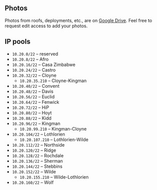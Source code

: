 ## Photos ##

Photos from roofs, deployments, etc., are on [Google Drive](https://drive.google.com/folderview?id=0Bz0lCyRxvUUTflpZSTBYY2UwVUR0ODVIcG1mbzZjT290M2tqRGJkU1Azb0VoSmk5cjRmS00&usp=sharing). Feel free to request edit access to add your photos.

## IP pools ##

* `10.20.0/22` – reserved
* `10.20.8/22` – Afro
* `10.20.16/22` – Casa Zimbabwe
* `10.20.24/22` – Castro
* `10.20.32/22` – Cloyne
  * `10.20.35.210` – Cloyne-Kingman
* `10.20.40/22` – Convent
* `10.20.48/22` – Davis
* `10.20.56/22` – Euclid
* `10.20.64/22` – Fenwick
* `10.20.72/22` – HiP
* `10.20.80/22` – Hoyt
* `10.20.88/22` – Kidd
* `10.20.96/22` – Kingman
  * `10.20.99.210` – Kingman-Cloyne
* `10.20.104/22` – Lothlorien
  * `10.20.107.210` – Lothlorien-Wilde
* `10.20.112/22` – Northside
* `10.20.120/22` – Ridge
* `10.20.128/22` – Rochdale
* `10.20.136/22` – Sherman
* `10.20.144/22` – Stebbins
* `10.20.152/22` – Wilde
  * `10.20.155.210` – Wilde-Lothlorien
* `10.20.160/22` – Wolf
